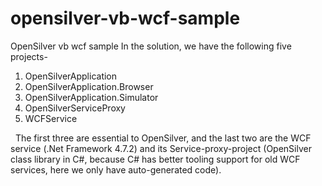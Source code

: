 # opensilver-vb-wcf-sample
OpenSilver vb wcf sample
In the solution, we have the following five projects-

1. OpenSilverApplication
2. OpenSilverApplication.Browser
3. OpenSilverApplication.Simulator
4. OpenSilverServiceProxy
5. WCFService


 
The first three are essential to OpenSilver, and the last two are the WCF service (.Net Framework 4.7.2) and its Service-proxy-project (OpenSilver class library in C#, because C# has better tooling support for old WCF services, here we only have auto-generated code).
